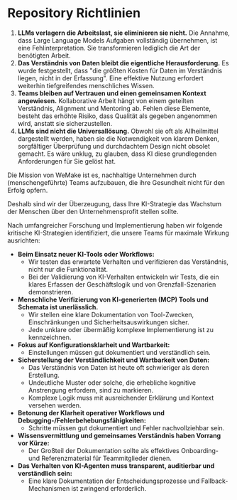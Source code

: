 # Repository Richtlinien

1.  **LLMs verlagern die Arbeitslast, sie eliminieren sie nicht.** Die Annahme, dass Large Language Models Aufgaben
    vollständig übernehmen, ist eine Fehlinterpretation. Sie transformieren lediglich die Art der benötigten Arbeit.
2.  **Das Verständnis von Daten bleibt die eigentliche Herausforderung.** Es wurde festgestellt, dass "die größten
    Kosten für Daten im Verständnis liegen, nicht in der Erfassung". Eine effektive Nutzung erfordert weiterhin
    tiefgreifendes menschliches Wissen.
3.  **Teams bleiben auf Vertrauen und einen gemeinsamen Kontext angewiesen.** Kollaborative Arbeit hängt von einem
    geteilten Verständnis, Alignment und Mentoring ab. Fehlen diese Elemente, besteht das erhöhte Risiko, dass Qualität
    als gegeben angenommen wird, anstatt sie sicherzustellen.
4.  **LLMs sind nicht die Universallösung.** Obwohl sie oft als Allheilmittel dargestellt werden, haben sie die
    Notwendigkeit von klarem Denken, sorgfältiger Überprüfung und durchdachtem Design nicht obsolet gemacht. Es wäre
    unklug, zu glauben, dass KI diese grundlegenden Anforderungen für Sie gelöst hat.

Die Mission von WeMake ist es, nachhaltige Unternehmen durch (menschengeführte) Teams aufzubauen, die ihre Gesundheit
nicht für den Erfolg opfern.

Deshalb sind wir der Überzeugung, dass Ihre KI-Strategie das Wachstum der Menschen über den Unternehmensprofit stellen
sollte.

Nach umfangreicher Forschung und Implementierung haben wir folgende kritische KI-Strategien identifiziert, die unsere
Teams für maximale Wirkung ausrichten:

- **Beim Einsatz neuer KI-Tools oder Workflows:**
  - Wir testen das erwartete Verhalten und verifizieren das Verständnis, nicht nur die Funktionalität.
  - Bei der Validierung von KI-Verhalten entwickeln wir Tests, die ein klares Erfassen der Geschäftslogik und von
    Grenzfall-Szenarien demonstrieren.
- **Menschliche Verifizierung von KI-generierten (MCP) Tools und Schemata ist unerlässlich.**
  - Wir stellen eine klare Dokumentation von Tool-Zwecken, Einschränkungen und Sicherheitsauswirkungen sicher.
  - Jede unklare oder übermäßig komplexe Implementierung ist zu kennzeichnen.
- **Fokus auf Konfigurationsklarheit und Wartbarkeit:**
  - Einstellungen müssen gut dokumentiert und verständlich sein.
- **Sicherstellung der Verständlichkeit und Wartbarkeit von Daten:**
  - Das Verständnis von Daten ist heute oft schwieriger als deren Erstellung.
  - Undeutliche Muster oder solche, die erhebliche kognitive Anstrengung erfordern, sind zu markieren.
  - Komplexe Logik muss mit ausreichender Erklärung und Kontext versehen werden.
- **Betonung der Klarheit operativer Workflows und Debugging-/Fehlerbehebungsfähigkeiten:**
  - Schritte müssen gut dokumentiert und Fehler nachvollziehbar sein.
- **Wissensvermittlung und gemeinsames Verständnis haben Vorrang vor Kürze:**
  - Der Großteil der Dokumentation sollte als effektives Onboarding- und Referenzmaterial für Teammitglieder dienen.
- **Das Verhalten von KI-Agenten muss transparent, auditierbar und verständlich sein:**
  - Eine klare Dokumentation der Entscheidungsprozesse und Fallback-Mechanismen ist zwingend erforderlich.
